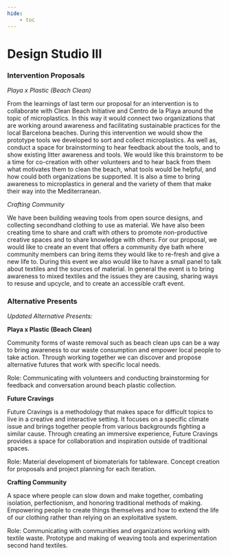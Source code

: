 ```yaml
---
hide:
    - toc
---
```


# Design Studio III

### Intervention Proposals

*Playa x Plastic (Beach Clean)*

From the learnings of last term our proposal for an intervention is to collaborate with Clean Beach Initiative and Centro de la Playa around the topic of microplastics. In this way it would connect two organizations that are working around awareness and facilitating sustainable practices for the local Barcelona beaches. During this intervention we would show the prototype tools we developed to sort and collect microplastics. As well as, conduct a space for brainstorming to hear feedback about the tools, and to show existing litter awareness and tools. We would like this brainstorm to be a time for co-creation with other volunteers and to hear back from them what motivates them to clean the beach, what tools would be helpful, and how could both organizations be supported. It is also a time to bring awareness to microplastics in general and the variety of them that make their way into the Mediterranean. 


*Crafting Community*

We have been building weaving tools from open source designs, and collecting secondhand clothing to use as material. We have also been creating time to share and craft with others to promote non-productive creative spaces and to share knowledge with others. For our proposal, we would like to create an event that offers a community dye bath where community members can bring items they would like to re-fresh and give a new life to. During this event we also would like to have a small panel to talk about textiles and the sources of material. In general the event is to bring awareness to mixed textiles and the issues they are causing, sharing ways to resuse and upcycle, and to create an accessible craft event. 


### Alternative Presents 

*Updated Alternative Presents:*

**Playa x Plastic (Beach Clean)**

Community forms of waste removal such as beach clean ups can be a way to bring awareness to our waste consumption and empower local people to take action. Through working together we can discover and propose alternative futures that work with specific local needs.

Role: Communicating with volunteers and conducting brainstorming for feedback and conversation around beach plastic collection.

**Future Cravings**

Future Cravings is a methodology that makes space for difficult topics to live in a creative and interactive setting. It focuses on a specific climate issue and brings together people from various backgrounds fighting a similar cause. Through creating an immersive experience, Future Cravings provides a space for collaboration and inspiration outside of traditional spaces.

Role: Material development of biomaterials for tableware. Concept creation for proposals and project planning for each iteration.

**Crafting Community**

A space where people can slow down and make together, combating isolation, perfectionism, and honoring traditional methods of making. Empowering people to create things themselves and how to extend the life of our clothing rather than relying on an exploitative system.

Role: Communicating with communities and organizations working with textile waste. Prototype and making of weaving tools and experimentation second hand textiles.






